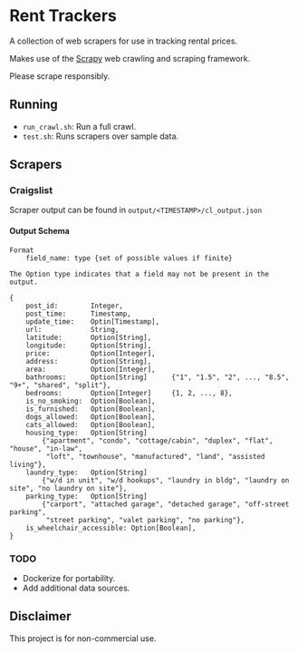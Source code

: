 # Rent Trackers
A collection of web scrapers for use in tracking rental prices.

Makes use of the  [Scrapy]( https://github.com/scrapy/scrapy) web crawling and scraping framework.

Please scrape responsibly.

## Running
- `run_crawl.sh`: Run a full crawl.
- `test.sh`: Runs scrapers over sample data.

## Scrapers

### Craigslist
Scraper output can be found in `output/<TIMESTAMP>/cl_output.json`
#### Output Schema

```
Format
    field_name: type {set of possible values if finite}

The Option type indicates that a field may not be present in the output.

{
    post_id:        Integer,
    post_time:      Timestamp,
    update_time:    Optin[Timestamp],
    url:            String,
    latitude:       Option[String],
    longitude:      Option[String],
    price:          Option[Integer],
    address:        Option[String],
    area:           Option[Integer],
    bathrooms:      Option[String]      {"1", "1.5", "2", ..., "8.5", "9+", "shared", "split"},
    bedrooms:       Option[Integer]     {1, 2, ..., 8},
    is_no_smoking:  Option[Boolean],
    is_furnished:   Option[Boolean],
    dogs_allowed:   Option[Boolean],
    cats_allowed:   Option[Boolean],
    housing_type:   Option[String]
        {"apartment", "condo", "cottage/cabin", "duplex", "flat", "house", "in-law",
         "loft", "townhouse", "manufactured", "land", "assisted living"},
    laundry_type:   Option[String]
        {"w/d in unit", "w/d hookups", "laundry in bldg", "laundry on site", "no laundry on site"},
    parking_type:   Option[String]
        {"carport", "attached garage", "detached garage", "off-street parking",
         "street parking", "valet parking", "no parking"},
    is_wheelchair_accessible: Option[Boolean],
}
```

### TODO
- Dockerize for portability.
- Add additional data sources.

## Disclaimer
This project is for non-commercial use.
